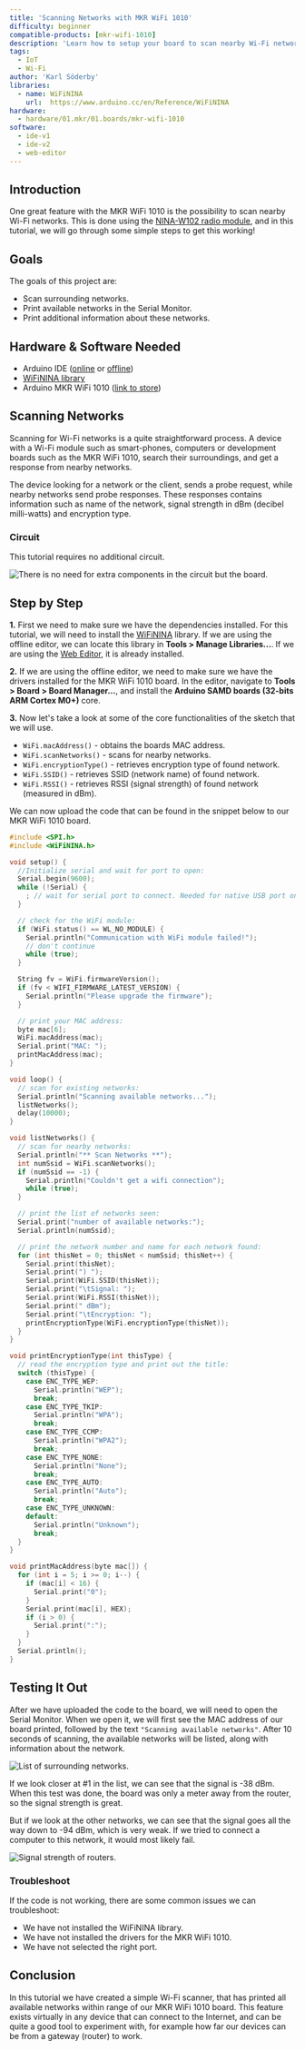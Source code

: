 ```yaml
---
title: 'Scanning Networks with MKR WiFi 1010'
difficulty: beginner
compatible-products: [mkr-wifi-1010]
description: 'Learn how to setup your board to scan nearby Wi-Fi networks, and print them out in the Serial Monitor.'
tags:
  - IoT
  - Wi-Fi
author: 'Karl Söderby'
libraries:
  - name: WiFiNINA
    url:  https://www.arduino.cc/en/Reference/WiFiNINA
hardware:
  - hardware/01.mkr/01.boards/mkr-wifi-1010
software:
  - ide-v1
  - ide-v2
  - web-editor
---
```


## Introduction

One great feature with the MKR WiFi 1010 is the possibility to scan nearby Wi-Fi networks. This is done using the [NINA-W102 radio module](https://content.arduino.cc/assets/Arduino_NINA-W10_DataSheet_%28UBX-17065507%29.pdf), and in this tutorial, we will go through some simple steps to get this working!

## Goals

The goals of this project are:

- Scan surrounding networks.
- Print available networks in the Serial Monitor.
- Print additional information about these networks.

## Hardware & Software Needed

- Arduino IDE ([online](https://create.arduino.cc/) or [offline](https://www.arduino.cc/en/main/software))
- [WiFiNINA library](https://www.arduino.cc/en/Reference/WiFiNINA)
- Arduino MKR WiFi 1010  ([link to store](https://store.arduino.cc/mkr-wifi-1010))

## Scanning Networks

Scanning for Wi-Fi networks is a quite straightforward process. A device with a Wi-Fi module such as smart-phones, computers or development boards such as the MKR WiFi 1010, search their surroundings, and get a response from nearby networks.

The device looking for a network or the client, sends a probe request, while nearby networks send probe responses. These responses contains information such as name of the network, signal strength in dBm (decibel milli-watts) and encryption type.

### Circuit

This tutorial requires no additional circuit.

![There is no need for extra components in the circuit but the board.](assets/mkr_tutorial_09_img_02.png)

## Step by Step

**1.** First we need to make sure we have the dependencies installed. For this tutorial, we will need to install the [WiFiNINA](https://www.arduino.cc/en/Reference/WiFiNINA) library. If we are using the offline editor, we can locate this library in **Tools > Manage Libraries...**. If we are using the [Web Editor](https://create.arduino.cc/), it is already installed.

**2.** If we are using the offline editor, we need to make sure we have the drivers installed for the MKR WiFi 1010 board. In the editor, navigate to **Tools > Board > Board Manager...**, and install the **Arduino SAMD boards (32-bits ARM Cortex M0+)** core.

**3.** Now let's take a look at some of the core functionalities of the sketch that we will use.

- `WiFi.macAddress()` - obtains the boards MAC address.
- `WiFi.scanNetworks()` - scans for nearby networks.
- `WiFi.encryptionType()` - retrieves encryption type of found network.
- `WiFi.SSID()` - retrieves SSID (network name) of found network.
- `WiFi.RSSI()` - retrieves RSSI (signal strength) of found network (measured in dBm).

We can now upload the code that can be found in the snippet below to our MKR WiFi 1010 board.

```cpp
#include <SPI.h>
#include <WiFiNINA.h>

void setup() {
  //Initialize serial and wait for port to open:
  Serial.begin(9600);
  while (!Serial) {
    ; // wait for serial port to connect. Needed for native USB port only
  }

  // check for the WiFi module:
  if (WiFi.status() == WL_NO_MODULE) {
    Serial.println("Communication with WiFi module failed!");
    // don't continue
    while (true);
  }

  String fv = WiFi.firmwareVersion();
  if (fv < WIFI_FIRMWARE_LATEST_VERSION) {
    Serial.println("Please upgrade the firmware");
  }

  // print your MAC address:
  byte mac[6];
  WiFi.macAddress(mac);
  Serial.print("MAC: ");
  printMacAddress(mac);
}

void loop() {
  // scan for existing networks:
  Serial.println("Scanning available networks...");
  listNetworks();
  delay(10000);
}

void listNetworks() {
  // scan for nearby networks:
  Serial.println("** Scan Networks **");
  int numSsid = WiFi.scanNetworks();
  if (numSsid == -1) {
    Serial.println("Couldn't get a wifi connection");
    while (true);
  }

  // print the list of networks seen:
  Serial.print("number of available networks:");
  Serial.println(numSsid);

  // print the network number and name for each network found:
  for (int thisNet = 0; thisNet < numSsid; thisNet++) {
    Serial.print(thisNet);
    Serial.print(") ");
    Serial.print(WiFi.SSID(thisNet));
    Serial.print("\tSignal: ");
    Serial.print(WiFi.RSSI(thisNet));
    Serial.print(" dBm");
    Serial.print("\tEncryption: ");
    printEncryptionType(WiFi.encryptionType(thisNet));
  }
}

void printEncryptionType(int thisType) {
  // read the encryption type and print out the title:
  switch (thisType) {
    case ENC_TYPE_WEP:
      Serial.println("WEP");
      break;
    case ENC_TYPE_TKIP:
      Serial.println("WPA");
      break;
    case ENC_TYPE_CCMP:
      Serial.println("WPA2");
      break;
    case ENC_TYPE_NONE:
      Serial.println("None");
      break;
    case ENC_TYPE_AUTO:
      Serial.println("Auto");
      break;
    case ENC_TYPE_UNKNOWN:
    default:
      Serial.println("Unknown");
      break;
  }
}

void printMacAddress(byte mac[]) {
  for (int i = 5; i >= 0; i--) {
    if (mac[i] < 16) {
      Serial.print("0");
    }
    Serial.print(mac[i], HEX);
    if (i > 0) {
      Serial.print(":");
    }
  }
  Serial.println();
}
```


## Testing It Out

After we have uploaded the code to the board, we will need to open the Serial Monitor. When we open it, we will first see the MAC address of our board printed, followed by the text `"Scanning available networks"`. After 10 seconds of scanning, the available networks will be listed, along with information about the network.

![List of surrounding networks.](assets/mkr_tutorial_09_img_04.png)

If we look closer at #1 in the list, we can see that the signal is -38 dBm. When this test was done, the board was only a meter away from the router, so the signal strength is great.

But if we look at the other networks, we can see that the signal goes all the way down to -94 dBm, which is very weak. If we tried to connect a computer to this network, it would most likely fail.

![Signal strength of routers.](assets/mkr_tutorial_09_img_01.png)

### Troubleshoot

If the code is not working, there are some common issues we can troubleshoot:

- We have not installed the WiFiNINA library.
- We have not installed the drivers for the MKR WiFi 1010.
- We have not selected the right port.

## Conclusion

In this tutorial we have created a simple Wi-Fi scanner, that has printed all available networks within range of our MKR WiFi 1010 board. This feature exists virtually in any device that can connect to the Internet, and can be quite a good tool to experiment with, for example how far our devices can be from a gateway (router) to work.

